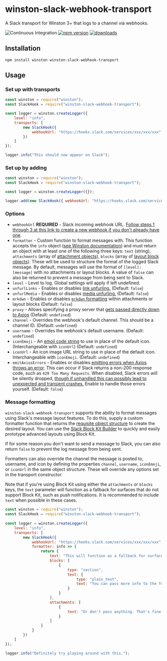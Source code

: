 # winston-slack-webhook-transport

A Slack transport for Winston 3+ that logs to a channel via webhooks.

![Continuous Integration](https://github.com/TheAppleFreak/winston-slack-webhook-transport/actions/workflows/tests.yml/badge.svg) [![npm version](https://badge.fury.io/js/winston-slack-webhook-transport.svg)](https://www.npmjs.com/package/winston-slack-webhook-transport) [![downloads](https://img.shields.io/npm/dw/winston-slack-webhook-transport)](https://www.npmjs.com/package/winston-slack-webhook-transport)

## Installation

```
npm install winston winston-slack-webhook-transport
```

## Usage

### Set up with transports

```javascript
const winston = require("winston");
const SlackHook = require("winston-slack-webhook-transport");

const logger = winston.createLogger({
    level: "info",
    transports: [
        new SlackHook({
            webhookUrl: "https://hooks.slack.com/services/xxx/xxx/xxx"
        })
    ]
});

logger.info("This should now appear on Slack");
```

### Set up by adding

```javascript
const winston = require("winston");
const SlackHook = require("winston-slack-webhook-transport");

const logger = winston.createLogger({});

logger.add(new SlackHook({ webhookUrl: "https://hooks.slack.com/services/xxx/xxx/xxx" }));
```

### Options

* `webhookUrl` **REQUIRED** - Slack incoming webhook URL. [Follow steps 1 through 3 at this link to create a new webhook if you don't already have one](https://api.slack.com/messaging/webhooks).
* `formatter` - Custom function to format messages with. This function accepts the `info` object ([see Winston documentation](https://github.com/winstonjs/winston/blob/master/README.md#streams-objectmode-and-info-objects)) and must return an object with at least one of the following three keys: `text` (string), `attachments` (array of [attachment objects](https://api.slack.com/reference/surfaces/formatting#attachments)), `blocks` (array of [layout block objects](https://api.slack.com/reference/surfaces/formatting#rich-layouts)). These will be used to structure the format of the logged Slack message. By default, messages will use the format of `[level]: [message]` with no attachments or layout blocks. A value of `false` can also be returned to prevent a message from being sent to Slack.
* `level` - Level to log. Global settings will apply if left undefined.
* `unfurlLinks` - Enables or disables [link unfurling.](https://api.slack.com/reference/messaging/link-unfurling) (Default: `false`)
* `unfurlMedia` - Enables or disables [media unfurling.](https://api.slack.com/reference/messaging/link-unfurling) (Default: `false`)
* `mrkdwn` - Enables or disables [`mrkdwn` formatting](https://api.slack.com/reference/surfaces/formatting) within attachments or layout blocks (Default: `false`)
* `proxy` - Allows specifying a proxy server that [gets passed directly down to Axios](https://github.com/axios/axios#request-config) (Default: `undefined`)
* `channel` - Overrides the webhook's default channel. This should be a channel ID. (Default: `undefined`)
* `username` - Overrides the webhook's default username. (Default: `undefined`)
* `iconEmoji` - An [emoji code string](https://www.webpagefx.com/tools/emoji-cheat-sheet/) to use in place of the default icon. (Interchangeable with `iconUrl`) (Default: `undefined`)
* `iconUrl` - An icon image URL string to use in place of the default icon. Interchangeable with `iconEmoji`. (Default: `undefined`)
* `emitAxiosErrors` - Enables or disables [emitting errors when Axios throws an error](https://github.com/winstonjs/winston#awaiting-logs-to-be-written-in-winston). This can occur if Slack returns a non-200 response code, such as `429 Too Many Requests`. When disabled, Slack errors will be silently dropped, [though if unhandled this can possibly lead to unexpected and transient crashes.](https://github.com/TheAppleFreak/winston-slack-webhook-transport/issues/24) Enable to handle those errors yourself. (Default: `false`)

### Message formatting

`winston-slack-webhook-transport` supports the ability to format messages using Slack's message layout features. To do this, supply a custom formatter function that returns the [requisite object structure](https://api.slack.com/reference/surfaces/formatting#rich-layouts) to create the desired layout. You can use the [Slack Block Kit Builder](https://api.slack.com/tools/block-kit-builder) to quickly and easily prototype advanced layouts using Block Kit.

If for some reason you don't want to send a message to Slack, you can also return `false` to prevent the log message from being sent.

Formatters can also override the channel the message is posted to, username, and icon by defining the properties `channel`, `username`, `iconEmoji`, or `iconUrl` in the same object structure. These will override any options set in the transport constructor. 

Note that if you're using Block Kit using either the `attachments` or `blocks` keys, the `text` parameter will function as a fallback for surfaces that do not support Block Kit, such as push notifications. It is recommended to include `text` when possible in these cases.

```javascript
const winston = require("winston");
const SlackHook = require("winston-slack-webhook-transport");
 
const logger = winston.createLogger({
    level: "info",
    transports: [
        new SlackHook({
            webhookUrl: "https://hooks.slack.com/services/xxx/xxx/xxx",
            formatter: info => {
                return {
                    text: "This will function as a fallback for surfaces that don't support Block Kit, like IRC clients or mobile push notifications.",
                    blocks: [
                        {
                            type: "section",
                            text: {
                                type: "plain_text",
                                text: "You can pass more info to the formatter by supplying additional parameters in the logger call"
                            }
                        }
                    ],
                    attachments: [
                        {
                            text: "Or don't pass anything. That's fine too"
                        }
                    ]
                }
            }
        })
    ]
});

logger.info("Definitely try playing around with this.");
```